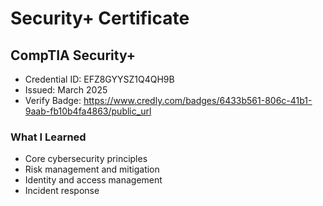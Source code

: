 # Security+ Certificate



## CompTIA Security+  
- Credential ID:  EFZ8GYYSZ1Q4QH9B  
- Issued: March 2025 
- Verify Badge: https://www.credly.com/badges/6433b561-806c-41b1-9aab-fb10b4fa4863/public_url

### What I Learned
- Core cybersecurity principles
- Risk management and mitigation
- Identity and access management
- Incident response
